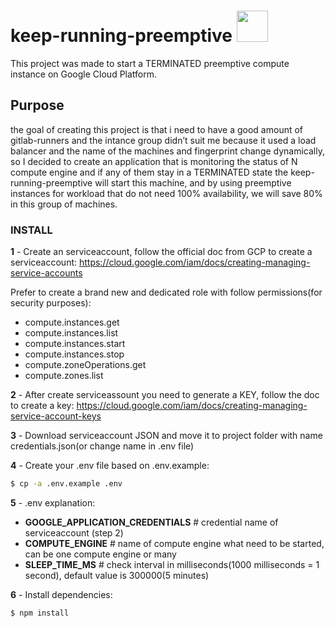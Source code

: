 # keep-running-preemptive <img src="https://avatars2.githubusercontent.com/u/2810941?v=3&s=96" width="50">
This project was made to start a TERMINATED preemptive compute instance on Google Cloud Platform.

## Purpose
the goal of creating this project is that i need to have a good amount of gitlab-runners and the intance group didn’t suit me because it used a load balancer and the name of the machines and fingerprint change dynamically, so I decided to create an application that is monitoring the status of N compute engine and if any of them stay in a TERMINATED state the keep-running-preemptive will start this machine, and by using preemptive instances for workload that do not need 100% availability, we will save 80% in this group of machines.

### INSTALL
**1** - Create an serviceaccount, follow the official doc from GCP to create a serviceaccount:
https://cloud.google.com/iam/docs/creating-managing-service-accounts

Prefer to create a brand new and dedicated role with follow permissions(for security purposes):
 - compute.instances.get
 - compute.instances.list
 - compute.instances.start
 - compute.instances.stop
 - compute.zoneOperations.get
 - compute.zones.list

**2** - After create serviceassount you need to generate a KEY, follow the doc to create a key:
https://cloud.google.com/iam/docs/creating-managing-service-account-keys

**3** - Download serviceaccount JSON and move it to project folder with name credentials.json(or change name in .env file)

**4** - Create your .env file based on .env.example:
```sh
$ cp -a .env.example .env
```

**5** - .env explanation:
 - **GOOGLE_APPLICATION_CREDENTIALS** # credential name of serviceaccount (step 2)
 - **COMPUTE_ENGINE** # name of compute engine what need to be started, can be one compute engine or many
 - **SLEEP_TIME_MS** # check interval in milliseconds(1000 milliseconds = 1 second), default value is 300000(5 minutes)

**6** - Install dependencies: 
```sh
$ npm install
```
